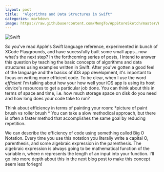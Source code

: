 ```yaml
---
layout: post
title:  "Algorithms and Data Structures in Swift"
categories: markdown
image: https://raw.githubusercontent.com/MengTo/AppStoreSketch/master/Wallpapers/Poly15.jpg
---
```



![Swift](http://airpair-blog.s3.amazonaws.com/wp-content/uploads/2014/07/swift.png)

So you've read Apple's Swift language reference, experimented in bunch of XCode Playgrounds, and have sucessfully built some small apps...now what's the next step?  In the forthcoming series of posts, I intend to answer this question by teaching the basic concepts of algorithms and data structures using examples written in Swift. After you've gotten a good feel of the language and the basics of iOS app development, it's important to focus on writing more efficient code.  To be clear, when I use the word *efficient* I'm talking about how your how well your iOS app is using its host device's resources to get a particular job done.  You can think about this in terms of space and time, i.e. how much storage space on disk do you need and how long does your code take to run?

Think about efficiency in terms of painting your room:
*picture of paint brush vs roller brush *
You can take a slow methodical approach, but there is often a faster method that accomplishes the same goal by reducing repetition.  


We can describe the efficiency of code using something called Big O Notation.  Every time you use this notation you literally write a capital O, parenthesis, and some algebraic expression in the parenthesis.  The algebraic expression is always going to be mathematical function of the variable n, where n represents the length of an input into your function. I'll go into more depth about this in the next blog post to make this concept seem less foriegn!





